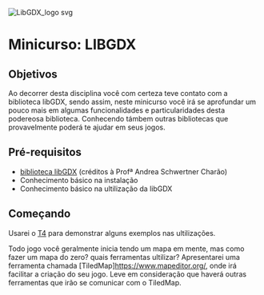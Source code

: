 ![LibGDX_logo svg](https://user-images.githubusercontent.com/85958775/184716882-7a4ee881-4f25-4a23-a9f4-2a3eb0aa7ccd.png)

# Minicurso: LIBGDX


## Objetivos
Ao decorrer desta disciplina você com certeza teve contato com a biblioteca libGDX, sendo assim, neste minicurso você irá se aprofundar um pouco mais em algumas funcionalidades e particularidades desta podereosa biblioteca. Conhecendo támbem outras bibliotecas que provavelmente poderá te ajudar em seus jogos.

## Pré-requisitos
- [biblioteca libGDX](https://docs.google.com/presentation/d/18k3x_pKYT1mptiTYN74qq5MVoNm9mFv6uAnEbrjzBS4/edit?usp=sharing) (créditos à Profª Andrea Schwertner Charão)
- Conhecimento básico na instalação
- Conhecimento básico na ultilização da libGDX


## Começando
Usarei o [T4](https://github.com/elc117/t4-2022a-jhuanl-e-eduardof) para demonstrar alguns exemplos nas ultilizações.

Todo jogo você geralmente inicia tendo um mapa em mente, mas como fazer um mapa do zero? quais ferramentas ultilizar? Apresentarei uma ferramenta chamada [TiledMap]https://www.mapeditor.org/, onde irá facilitar a criação do seu jogo. Leve em consideração que haverá outras ferramentas que irão se comunicar com o TiledMap.





